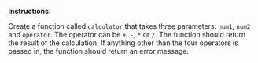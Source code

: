 **Instructions:**

Create a function called `calculator` that takes three parameters: `num1`, `num2` and `operator`. The operator can be `+`, `-`, `*` or `/`. The function should return the result of the calculation. If anything other than the four operators is passed in, the function should return an error message.